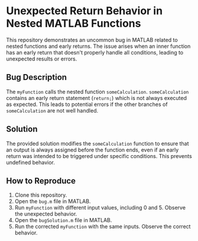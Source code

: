# Unexpected Return Behavior in Nested MATLAB Functions

This repository demonstrates an uncommon bug in MATLAB related to nested functions and early returns. The issue arises when an inner function has an early return that doesn't properly handle all conditions, leading to unexpected results or errors.

## Bug Description
The `myFunction` calls the nested function `someCalculation`.  `someCalculation` contains an early return statement (`return;`) which is not always executed as expected. This leads to potential errors if the other branches of `someCalculation` are not well handled. 

## Solution
The provided solution modifies the `someCalculation` function to ensure that an output is always assigned before the function ends, even if an early return was intended to be triggered under specific conditions. This prevents undefined behavior.

## How to Reproduce
1. Clone this repository.
2. Open the `bug.m` file in MATLAB.
3. Run `myFunction` with different input values, including 0 and 5.  Observe the unexpected behavior.
4. Open the `bugSolution.m` file in MATLAB. 
5. Run the corrected `myFunction` with the same inputs. Observe the correct behavior.